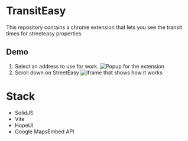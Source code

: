 # TransitEasy
This repository contains a chrome extension that lets you see the transit times for streeteasy properties

## Demo
1. Select an address to use for work.
![Popup for the extension](https://i.imgur.com/VqvDvkU.png)
2. Scroll down on StreetEasy
![iframe that shows how it works](https://i.imgur.com/C0Ns7yf.png)

# Stack
- SolidJS
- Vite
- HopeUI
- Google MapsEmbed API